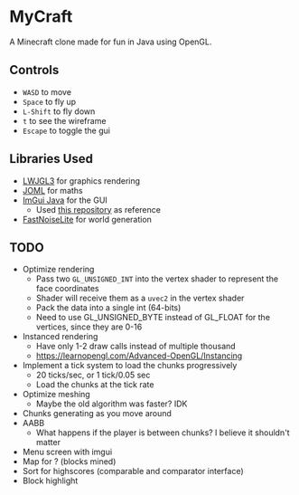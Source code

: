 # MyCraft
A Minecraft clone made for fun in Java using OpenGL.

Controls
-----
* `WASD` to move
* `Space` to fly up
* `L-Shift` to fly down
* `t` to see the wireframe
* `Escape` to toggle the gui

Libraries Used
-----
* [LWJGL3](https://github.com/LWJGL/lwjgl3) for graphics rendering
* [JOML](https://github.com/JOML-CI/JOML) for maths
* [ImGui Java](https://github.com/SpaiR/imgui-java) for the GUI
    * Used [this repository](https://github.com/Trolobezka/mwe-imgui-java) as reference
* [FastNoiseLite](https://github.com/Auburn/FastNoiseLite) for world generation

TODO
-----
* Optimize rendering
    * Pass two `GL_UNSIGNED_INT` into the vertex shader to represent the face coordinates
    * Shader will receive them as a `uvec2` in the vertex shader
    * Pack the data into a single int (64-bits)
    * Need to use GL_UNSIGNED_BYTE instead of GL_FLOAT for the vertices, since they are 0-16
* Instanced rendering
    * Have only 1-2 draw calls instead of multiple thousand
    * https://learnopengl.com/Advanced-OpenGL/Instancing
* Implement a tick system to load the chunks progressively
    * 20 ticks/sec, or 1 tick/0.05 sec
    * Load the chunks at the tick rate
* Optimize meshing
    * Maybe the old algorithm was faster? IDK
* Chunks generating as you move around
* AABB
    * What happens if the player is between chunks? I believe it shouldn't matter
* Menu screen with imgui
* Map for ? (blocks mined)
* Sort for highscores (comparable and comparator interface)
* Block highlight
